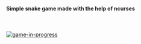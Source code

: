 <h4>Simple snake game made with the help of ncurses</h4></br>
</br>
<a href='https://postimg.cc/G9xCxHXX' target='_blank'><img src='https://i.postimg.cc/G9xCxHXX/game-in-progress.png' border='0' alt='game-in-progress'/></a>
